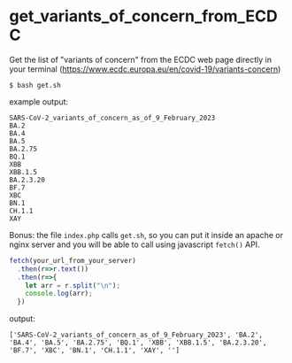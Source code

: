 # get_variants_of_concern_from_ECDC

Get the list of "variants of concern" from the ECDC web page directly in your terminal
(https://www.ecdc.europa.eu/en/covid-19/variants-concern)

```
$ bash get.sh
```
example output:
```
SARS-CoV-2_variants_of_concern_as_of_9_February_2023
BA.2
BA.4
BA.5
BA.2.75
BQ.1
XBB
XBB.1.5
BA.2.3.20
BF.7
XBC
BN.1
CH.1.1
XAY
```

Bonus: the file `index.php` calls `get.sh`, so you can put it inside an apache or
nginx server and you will be able to call using javascript `fetch()` API.

```javascript
fetch(your_url_from_your_server)
  .then(r=>r.text())
  .then(r=>{
    let arr = r.split("\n");
    console.log(arr);
  })
```
output:
```
['SARS-CoV-2_variants_of_concern_as_of_9_February_2023', 'BA.2', 'BA.4', 'BA.5', 'BA.2.75', 'BQ.1', 'XBB', 'XBB.1.5', 'BA.2.3.20', 'BF.7', 'XBC', 'BN.1', 'CH.1.1', 'XAY', '']
```
